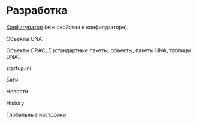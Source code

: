 # Разработка

[Конфигуратор](https://bsoft.gitbook.io/wiki/razrabotka) \(все свойства в конфигураторе\).

Объекты UNA.

Объекты ORACLE \(стандартные пакеты, объекты, пакеты UNA, таблицы UNA\).

startup.ini

Баги

Новости

History

Глобальные настройки



